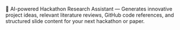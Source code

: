 🤖 AI-powered Hackathon Research Assistant — Generates innovative project ideas, relevant literature reviews, GitHub code references, and structured slide content for your next hackathon or paper.
